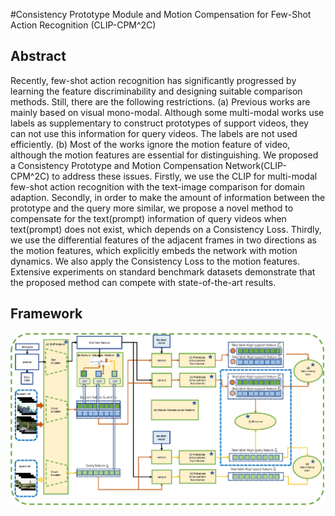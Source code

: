 #Consistency Prototype Module and Motion Compensation for Few-Shot Action  Recognition (CLIP-CPM^2C)

## Abstract 

Recently, few-shot action recognition has significantly progressed by learning the feature discriminability and designing suitable comparison methods. 
Still, there are the following restrictions. (a) Previous works are mainly based on visual mono-modal. Although some multi-modal works use labels as 
supplementary to construct prototypes of support videos, they can not use this information for query videos. The labels are not used efficiently. 
(b) Most of the works ignore the motion feature of video, although the motion features are essential for distinguishing. We proposed a Consistency 
Prototype and Motion Compensation Network(CLIP-CPM^2C) to address these issues. Firstly, we use the CLIP for multi-modal few-shot action recognition 
with the text-image comparison for domain adaption. Secondly, in order to make the amount of information between the prototype and the query more similar, 
we propose a novel method to compensate for the text(prompt) information of query videos when text(prompt) does not exist, which depends on a Consistency Loss. 
Thirdly, we use the differential features of the adjacent frames in two directions as the motion features, which explicitly embeds the network with motion dynamics. 
We also apply the Consistency Loss to the motion features. Extensive experiments on standard benchmark datasets demonstrate that the proposed method can compete 
with state-of-the-art results. 

## Framework
![framework](./framework.jpg)
